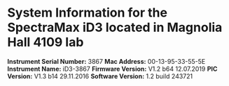 # System Information for the SpectraMax iD3 located in Magnolia Hall 4109 lab

**Instrument Serial Number:** 3867
**Mac Address:** 00-13-95-33-55-5E
**Instrument Name:** iD3-3867
**Firmware Version:** V1.2 b64 12.07.2019
**PIC Version:** V1.3 b14 29.11.2016
**Software Version:** 1.2 build 243721